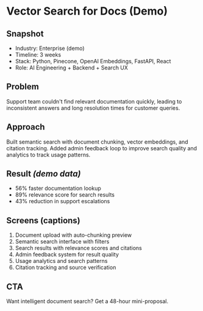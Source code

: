 # Vector Search for Docs (Demo)

## Snapshot
- Industry: Enterprise (demo)
- Timeline: 3 weeks
- Stack: Python, Pinecone, OpenAI Embeddings, FastAPI, React
- Role: AI Engineering + Backend + Search UX

## Problem
Support team couldn't find relevant documentation quickly, leading to inconsistent answers and long resolution times for customer queries.

## Approach
Built semantic search with document chunking, vector embeddings, and citation tracking. Added admin feedback loop to improve search quality and analytics to track usage patterns.

## Result *(demo data)*
- 56% faster documentation lookup
- 89% relevance score for search results
- 43% reduction in support escalations

## Screens (captions)
1. Document upload with auto-chunking preview
2. Semantic search interface with filters
3. Search results with relevance scores and citations
4. Admin feedback system for result quality
5. Usage analytics and search patterns
6. Citation tracking and source verification

## CTA
Want intelligent document search? Get a 48-hour mini-proposal.